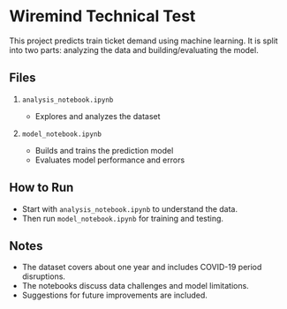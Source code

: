 # Wiremind Technical Test

This project predicts train ticket demand using machine learning. It is split into two parts: analyzing the data and building/evaluating the model.

## Files

1. `analysis_notebook.ipynb`  
   - Explores and analyzes the dataset

2. `model_notebook.ipynb`  
   - Builds and trains the prediction model  
   - Evaluates model performance and errors

## How to Run

- Start with `analysis_notebook.ipynb` to understand the data.  
- Then run `model_notebook.ipynb` for training and testing.

## Notes

- The dataset covers about one year and includes COVID-19 period disruptions.  
- The notebooks discuss data challenges and model limitations.  
- Suggestions for future improvements are included.
